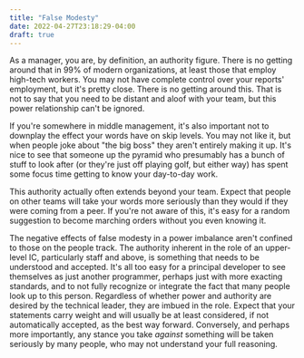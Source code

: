 ```yaml
---
title: "False Modesty"
date: 2022-04-27T23:18:29-04:00
draft: true
---
```


As a manager, you are, by definition, an authority figure. There is no getting around that in 99% of modern organizations, at least those that employ high-tech workers. You may not have complete control over your reports' employment, but it's pretty close. There is no getting around this. That is not to say that you need to be distant and aloof with your team, but this power relationship can't be ignored.

If you're somewhere in middle management, it's also important not to downplay the effect your words have on skip levels. You may not like it, but when people joke about "the big boss" they aren't entirely making it up. It's nice to see that someone up the pyramid who presumably has a bunch of stuff to look after (or they're just off playing golf, but either way) has spent some focus time getting to know your day-to-day work.

This authority actually often extends beyond your team. Expect that people on other teams will take your words more seriously than they would if they were coming from a peer. If you're not aware of this, it's easy for a random suggestion to become marching orders without you even knowing it.

The negative effects of false modesty in a power imbalance aren't confined to those on the people track. The authority inherent in the role of an upper-level IC, particularly staff and above, is something that needs to be understood and accepted. It's all too easy for a principal developer to see themselves as just another programmer, perhaps just with more exacting standards, and to not fully recognize or integrate the fact that many people look up to this person. Regardless of whether power and authority are desired by the technical leader, they are imbued in the role. Expect that your statements carry weight and will usually be at least considered, if not automatically accepted, as the best way forward. Conversely, and perhaps more importantly, any stance you take _against_ something will be taken seriously by many people, who may not understand your full reasoning.


